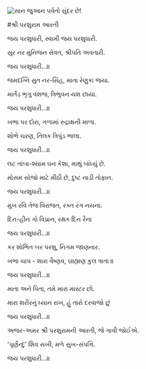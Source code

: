 ![સાન જુઆન પર્વતો સુંદર છે!](lib/images/img.png "સાન જુઆન પર્વતો")

#શ્રી પરશુરામ આરતી

જય પરશુધારી, સ્વામી જય પરશુધારી.

સુર નર મુનિજન સેવત, શ્રીપતિ અવતારી.

જય પરશુધારી...॥

જમદગ્નિ સુત નર-સિંહ, માતા રેણુકા જયા.

માર્તંડ ભૃગુ વંશજ, ત્રિભુવન યશ છાયા.

જય પરશુધારી...॥

ખભા પર દોરા, ગળામાં રુદ્રાક્ષની માળા.

શોભે ચરણ, તિલક ત્રિપુંડ ભાલા.

જય પરશુધારી...॥

લટ તાંબા-શ્યામ ઘન કેશા, માથું બાંધ્યું છે.

મોસમ સોજો માટે મીઠી છે, દુષ્ટ નાડી તોફાન.

જય પરશુધારી...॥

મુખ રવિ તેજ વિરાજત, રક્ત રંગ નયના.

દિન-હીન ગો વિપ્રાન, રક્ષક દિન રૈના

જય પરશુધારી...॥

કર શોભિત બર પરશુ, નિગમ જાણનાર.

ખભા ચાપ - શારા વૈષ્ણવ, બ્રાહ્મણ કુલ ત્રાતા ॥

જય પરશુધારી...॥

માતા અને પિતા, તમે મારા માસ્ટર છો.

મારા શરીરનું ધ્યાન રાખ, હું તારો દરવાજો છું

જય પરશુધારી...॥

અજર-અમર શ્રી પરશુરામની આરતી, જે ગાવી જોઈએ.

'પૂર્ણેન્દુ' શિવ સખી, મળે સુખ-સંપત્તિ.

જય પરશુધારી...॥